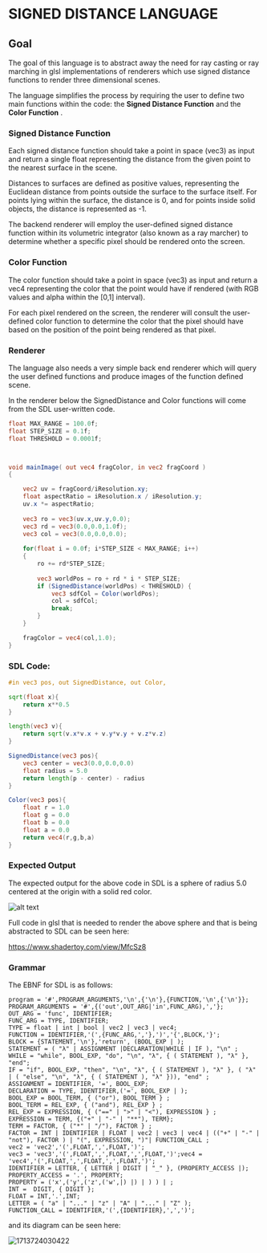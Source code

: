 # SIGNED DISTANCE LANGUAGE

## Goal

The goal of this language is to abstract away the need for ray casting or ray marching in glsl implementations of renderers which use signed distance functions to render three dimensional scenes.

The language simplifies the process by requiring the user to define two main functions within the code: the **Signed Distance Function** and the  **Color Function** .

### Signed Distance Function

Each signed distance function should take a point in space (vec3) as input and return a single float representing the distance from the given point to the nearest surface in the scene.

Distances to surfaces are defined as positive values, representing the Euclidean distance from points outside the surface to the surface itself. For points lying within the surface, the distance is 0, and for points inside solid objects, the distance is represented as -1.

The backend renderer will employ the user-defined signed distance function within its volumetric integrator (also known as a ray marcher) to determine whether a specific pixel should be rendered onto the screen.

### Color Function

The color function should take a point in space (vec3) as input and return a vec4 representing the color that the point would have if rendered (with RGB values and alpha within the [0,1] interval).

For each pixel rendered on the screen, the renderer will consult the user-defined color function to determine the color that the pixel should have based on the position of the point being rendered as that pixel.

### Renderer

The language also needs a very simple back end renderer which will query the user defined functions and produce images of the function defined scene.

In the renderer below the SignedDistance and Color functions will come from the SDL user-written code.

```glsl
float MAX_RANGE = 100.0f;
float STEP_SIZE = 0.1f;
float THRESHOLD = 0.0001f;



void mainImage( out vec4 fragColor, in vec2 fragCoord )
{

    vec2 uv = fragCoord/iResolution.xy;
    float aspectRatio = iResolution.x / iResolution.y;
    uv.x *= aspectRatio;
  
    vec3 ro = vec3(uv.x,uv.y,0.0);
    vec3 rd = vec3(0.0,0.0,1.0f);
    vec3 col = vec3(0.0,0.0,0.0);
  
    for(float i = 0.0f; i*STEP_SIZE < MAX_RANGE; i++)
    {
        ro += rd*STEP_SIZE;
  
        vec3 worldPos = ro + rd * i * STEP_SIZE;
        if (SignedDistance(worldPos) < THRESHOLD) {
            vec3 sdfCol = Color(worldPos);
            col = sdfCol;
            break;
        }
    }

    fragColor = vec4(col,1.0);
}
```

### SDL Code:

```glsl
#in vec3 pos, out SignedDistance, out Color,

sqrt(float x){
    return x**0.5
}

length(vec3 v){
    return sqrt(v.x*v.x + v.y*v.y + v.z*v.z)
}

SignedDistance(vec3 pos){
    vec3 center = vec3(0.0,0.0,0.0)
    float radius = 5.0
    return length(p - center) - radius
}

Color(vec3 pos){
    float r = 1.0
    float g = 0.0
    float b = 0.0
    float a = 0.0
    return vec4(r,g,b,a)
}
```

### Expected Output

The expected output for the above code in SDL is a sphere of radius 5.0 centered at the origin with a solid red color.

![alt text](canvas.png)

Full code in glsl that is needed to render the above sphere and that is being abstracted to SDL can be seen here:


https://www.shadertoy.com/view/MfcSz8

### Grammar

The EBNF for SDL is as follows:

```ebnf
program = '#',PROGRAM_ARGUMENTS,'\n',{'\n'},{FUNCTION,'\n',{'\n'}};
PROGRAM_ARGUMENTS = '#',{('out',OUT_ARG|'in',FUNC_ARG),','};
OUT_ARG = 'func', IDENTIFIER;
FUNC_ARG = TYPE, IDENTIFIER;
TYPE = float | int | bool | vec2 | vec3 | vec4;
FUNCTION = IDENTIFIER,'(',{FUNC_ARG,','},')','{',BLOCK,'}';
BLOCK = {STATEMENT,'\n'},'return', (BOOL_EXP | );
STATEMENT = ( "λ" | ASSIGNMENT |DECLARATION|WHILE | IF ), "\n" ;
WHILE = "while", BOOL_EXP, "do", "\n", "λ", { ( STATEMENT ), "λ" }, "end";
IF = "if", BOOL_EXP, "then", "\n", "λ", { ( STATEMENT ), "λ" }, ( "λ" | ( "else", "\n", "λ", { ( STATEMENT ), "λ" })), "end" ;
ASSIGNMENT = IDENTIFIER, '=', BOOL_EXP;
DECLARATION = TYPE, IDENTIFIER,('=', BOOL_EXP | );
BOOL_EXP = BOOL_TERM, { ("or"), BOOL_TERM } ;
BOOL_TERM = REL_EXP, { ("and"), REL_EXP } ;
REL_EXP = EXPRESSION, { ("==" | ">" | "<"), EXPRESSION } ;
EXPRESSION = TERM, {("+" | "-" | "**"), TERM};
TERM = FACTOR, { ("*" | "/"), FACTOR } ;
FACTOR = INT | IDENTIFIER | FLOAT | vec2 | vec3 | vec4 | (("+" | "-" | "not"), FACTOR ) | "(", EXPRESSION, ")"| FUNCTION_CALL ;
vec2 = 'vec2','(',FLOAT,',',FLOAT,')';
vec3 = 'vec3','(',FLOAT,',',FLOAT,',',FLOAT,')';vec4 = 'vec4','(',FLOAT,',',FLOAT,',',FLOAT,')';
IDENTIFIER = LETTER, { LETTER | DIGIT | "_" }, (PROPERTY_ACCESS |);
PROPERTY_ACCESS = '.', PROPERTY;
PROPERTY = ('x',('y',('z',('w',|) |) | ) ) | ;
INT =  DIGIT, { DIGIT };
FLOAT = INT,'.',INT;
LETTER = ( "a" | "..." | "z" | "A" | "..." | "Z" );
FUNCTION_CALL = IDENTIFIER,'(',{IDENTIFIER},',',')';
```
and its diagram can be seen here:

![1713724030422](image/readme/1713724030422.png)
